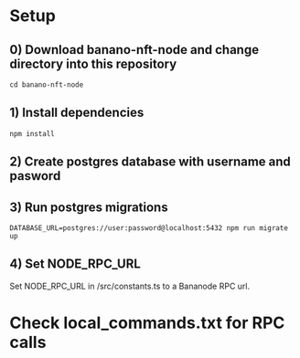 
# Setup

## 0) Download banano-nft-node and change directory into this repository

```
cd banano-nft-node
```

## 1) Install dependencies

```
npm install
```

## 2) Create postgres database with username and pasword

## 3) Run postgres migrations

```
DATABASE_URL=postgres://user:password@localhost:5432 npm run migrate up
```

## 4) Set NODE_RPC_URL

Set NODE_RPC_URL in /src/constants.ts to a Bananode RPC url.

# Check local_commands.txt for RPC calls
